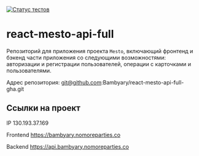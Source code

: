 [![Статус тестов](../../actions/workflows/tests.yml/badge.svg)](../../actions/workflows/tests.yml)

# react-mesto-api-full
Репозиторий для приложения проекта `Mesto`, включающий фронтенд и бэкенд части приложения со следующими возможностями: авторизации и регистрации пользователей, операции с карточками и пользователями. 

Адрес репозитория: git@github.com:Bambyary/react-mesto-api-full-gha.git

## Ссылки на проект

IP 130.193.37.169

Frontend https://bambyary.nomoreparties.co

Backend https://api.bambyary.nomoreparties.co
